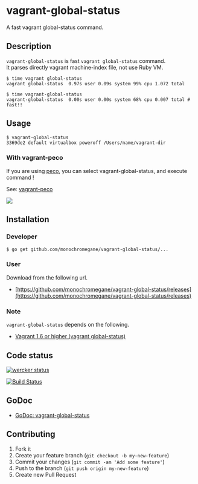 # vagrant-global-status

A fast vagrant global-status command.

## Description

`vagrant-global-status` is fast `vagrant global-status` command.  
It parses directly vagrant machine-index file, not use Ruby VM.

```console
$ time vagrant global-status
vagrant global-status  0.97s user 0.09s system 99% cpu 1.072 total

$ time vagrant-global-status
vagrant-global-status  0.00s user 0.00s system 68% cpu 0.007 total # fast!!
```

## Usage

```console
$ vagrant-global-status
3369de2 default virtualbox poweroff /Users/name/vagrant-dir
```

### With vagrant-peco

If you are using [peco](https://github.com/peco/peco), you can select vagrant-global-status, and execute command !

See: [vagrant-peco](https://github.com/monochromegane/vagrant-peco)

![](https://raw.githubusercontent.com/monochromegane/vagrant-peco/master/images/vagrant-peco-up.gif)

## Installation

### Developer

```console
$ go get github.com/monochromegane/vagrant-global-status/...
```

### User

Download from the following url.

- [https://github.com/monochromegane/vagrant-global-status/releases](https://github.com/monochromegane/vagrant-global-status/releases)

### Note

`vagrant-global-status` depends on the following.

- [Vagrant 1.6 or higher (vagrant global-status)](http://www.vagrantup.com/blog/feature-preview-vagrant-1-6-global-status.html)

## Code status

[![wercker status](https://app.wercker.com/status/8169cbc1fb1e057433f7a06f0dd0cf97/m/master "wercker status")](https://app.wercker.com/project/bykey/8169cbc1fb1e057433f7a06f0dd0cf97)

[![Build Status](https://travis-ci.org/monochromegane/vagrant-global-status.svg?branch=master)](https://travis-ci.org/monochromegane/vagrant-global-status)

## GoDoc

- [GoDoc: vagrant-global-status](https://godoc.org/github.com/monochromegane/vagrant-global-status)

## Contributing

1. Fork it
2. Create your feature branch (`git checkout -b my-new-feature`)
3. Commit your changes (`git commit -am 'Add some feature'`)
4. Push to the branch (`git push origin my-new-feature`)
5. Create new Pull Request

